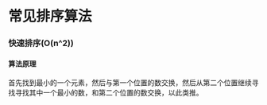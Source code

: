 # 常见排序算法

### 快速排序(O(n^2))

#### 算法原理

首先找到最小的一个元素，然后与第一个位置的数交换，然后从第二个位置继续寻找寻找其中一个最小的数，和第二个位置的数交换，以此类推。